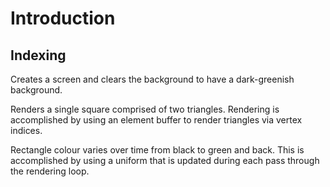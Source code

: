 Introduction
============

Indexing
--------

Creates a screen and clears the background to have a dark-greenish background.

Renders a single square comprised of two triangles.
Rendering is accomplished by using an element buffer to render triangles via 
vertex indices.

Rectangle colour varies over time from black to green and back. This is 
accomplished by using a uniform that is updated during each pass through the 
rendering loop.

